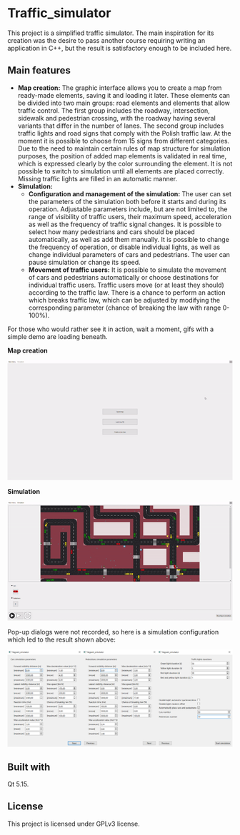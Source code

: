 # Traffic_simulator

This project is a simplified traffic simulator. The main inspiration for its creation was the desire to pass another course requiring writing an application in C++, but the result is satisfactory enough to be included here.

## Main features
+ **Map creation:** The graphic interface allows you to create a map from ready-made elements, saving it and loading it later.
These elements can be divided into two main groups: road elements and elements that allow traffic control.
The first group includes the roadway, intersection, sidewalk and pedestrian crossing, with the roadway having several variants that differ in the number of lanes.
The second group includes traffic lights and road signs that comply with the Polish traffic law. At the moment it is possible to choose from 15 signs from different categories. 
Due to the need to maintain certain rules of map structure for simulation purposes, the position of added map elements is validated in real time, which is expressed clearly by the color surrounding the element.
It is not possible to switch to simulation until all elements are placed correctly. Missing traffic lights are filled in an automatic manner. 
+ **Simulation:**
  + **Configuration and management of the simulation:** The user can set the parameters of the simulation both before it starts and during its operation.
  Adjustable parameters include, but are not limited to, the range of visibility of traffic users, their maximum speed, acceleration as well as the frequency of traffic signal changes. 
  It is possible to select how many pedestrians and cars should be placed automatically, as well as add them manually.
  It is possible to change the frequency of operation, or disable individual lights, as well as change individual parameters of cars and pedestrians.
  The user can pause simulation or change its speed.
  + **Movement of traffic users:** It is possible to simulate the movement of cars and pedestrians automatically or choose destinations for individual traffic users. Traffic users move (or at least they should) according to the traffic law.
  There is a chance to perform an action which breaks traffic law, which can be adjusted by modifying the corresponding parameter (chance of breaking the law with range 0-100%).

For those who would rather see it in action, wait a moment, gifs with a simple demo are loading beneath.

**Map creation**

![alt text](demos/map_creation_demo.gif)

**Simulation**

![alt text](demos/simulation_demo.gif)

Pop-up dialogs were not recorded, so here is a simulation configuration which led to the result shown above:

![alt text](demos/simulation_configuration.png)

## Built with
Qt 5.15.

## License
This project is licensed under GPLv3 license.


